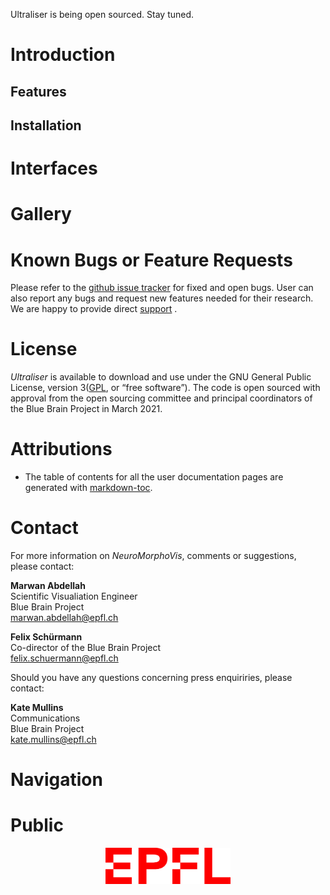 Ultraliser is being open sourced. Stay tuned. 

# Introduction

## Features

## Installation

# Interfaces

# Gallery 

# Known Bugs or Feature Requests

Please refer to the [github issue tracker](https://github.com/BlueBrain/Ultraliser/issues?utf8=%E2%9C%93&q=) for fixed and open bugs. User can also report any bugs and request new features needed for their research. We are happy to provide direct [support](#contact) . 


# License 
_Ultraliser_ is available to download and use under the GNU General Public License, version 3([GPL](https://www.gnu.org/licenses/gpl.html), or “free software”). The code is open sourced with approval from the open sourcing committee and principal coordinators of the Blue Brain Project in March 2021. 

# Attributions

* The table of contents for all the user documentation pages are generated with [markdown-toc](http://ecotrust-canada.github.io/markdown-toc/).

# Contact

For more information on _NeuroMorphoVis_, comments or suggestions, please contact:

__Marwan Abdellah__  
Scientific Visualiation Engineer  
Blue Brain Project  
[marwan.abdellah@epfl.ch](marwan.abdellah@epfl.ch) 
 
__Felix Schürmann__  
Co-director of the Blue Brain Project    
[felix.schuermann@epfl.ch](samuel.lapere@epfl.ch) 

Should you have any questions concerning press enquiriries, please contact:

__Kate Mullins__  
Communications  
Blue Brain Project  
[kate.mullins@epfl.ch](kate.mullins@epfl.ch)

# Navigation


# Public

<p align="center">
        <img src="docs/images/logos/epfl-logo.jpg" width=200>
</p>

